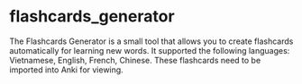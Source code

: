 # flashcards_generator
The Flashcards Generator is a small tool that allows you to create flashcards automatically for learning new words. It supported the following languages: Vietnamese, English, French, Chinese. These flashcards need to be imported into Anki for viewing.
